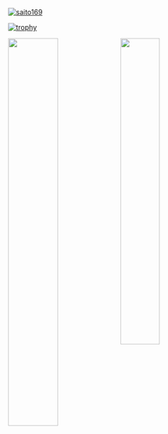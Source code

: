 [![saito169](https://img.shields.io/endpoint?url=https%3A%2F%2Fatcoder-badges.now.sh%2Fapi%2Fatcoder%2Fjson%2Fsaito169)](https://atcoder.jp/users/saito169)

[![trophy](https://github-profile-trophy.vercel.app/?username=saito169&no-bg=true&no-frame=true&theme=alduin)](https://github.com/ryo-ma/github-profile-trophy)

<a href="https://github.com/anuraghazra/github-readme-stats">
  <img align="left" width=45% src="https://github-readme-stats.vercel.app/api?username=saito169&count_private=true&show_icons=true&include_all_commits=true&hide_border=true&theme=noctis_minimus" />
  <img align="left" width=40% src="https://github-readme-stats.vercel.app/api/top-langs/?username=saito169&layout=compact&hide_border=true&theme=noctis_minimus" />
</a>
